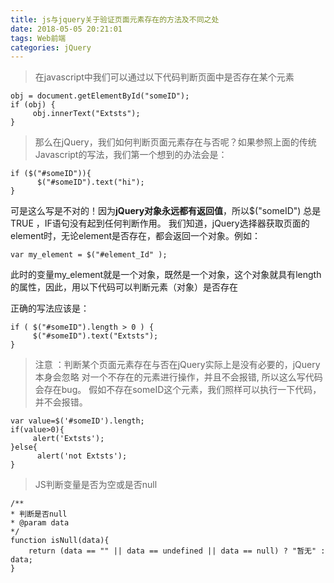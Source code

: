 ```yaml
---
title: js与jquery关于验证页面元素存在的方法及不同之处
date: 2018-05-05 20:21:01
tags: Web前端
categories: jQuery
---
```

>在javascript中我们可以通过以下代码判断页面中是否存在某个元素

```
obj = document.getElementById("someID");
if (obj) {
     obj.innerText("Extsts");
}
```

>那么在jQuery，我们如何判断页面元素存在与否呢？如果参照上面的传统Javascript的写法，我们第一个想到的办法会是：

```
if ($("#someID")){
      $("#someID").text("hi");
}
```

可是这么写是不对的！因为<strong>jQuery对象永远都有返回值</strong>，所以$("someID") 总是TRUE ，IF语句没有起到任何判断作用。
我们知道，jQuery选择器获取页面的element时，无论element是否存在，都会返回一个对象。例如：
```
var my_element = $("#element_Id" );
```
此时的变量my_element就是一个对象，既然是一个对象，这个对象就具有length的属性，因此，用以下代码可以判断元素（对象）是否存在

正确的写法应该是：
```
if ( $("#someID").length > 0 ) {
     $("#someID").text("Extsts");
}
```


>注意 ：判断某个页面元素存在与否在jQuery实际上是没有必要的，jQuery本身会忽略 对一个不存在的元素进行操作，并且不会报错, 所以这么写代码会存在bug。
假如不存在someID这个元素，我们照样可以执行一下代码，并不会报错。

```
var value=$('#someID').length;
if(value>0){
     alert('Extsts');
}else{
      alert('not Extsts');
}
```

>JS判断变量是否为空或是否null
```
/** 
* 判断是否null 
* @param data 
*/ 
function isNull(data){ 
	return (data == "" || data == undefined || data == null) ? "暂无" : data; 
}
```
